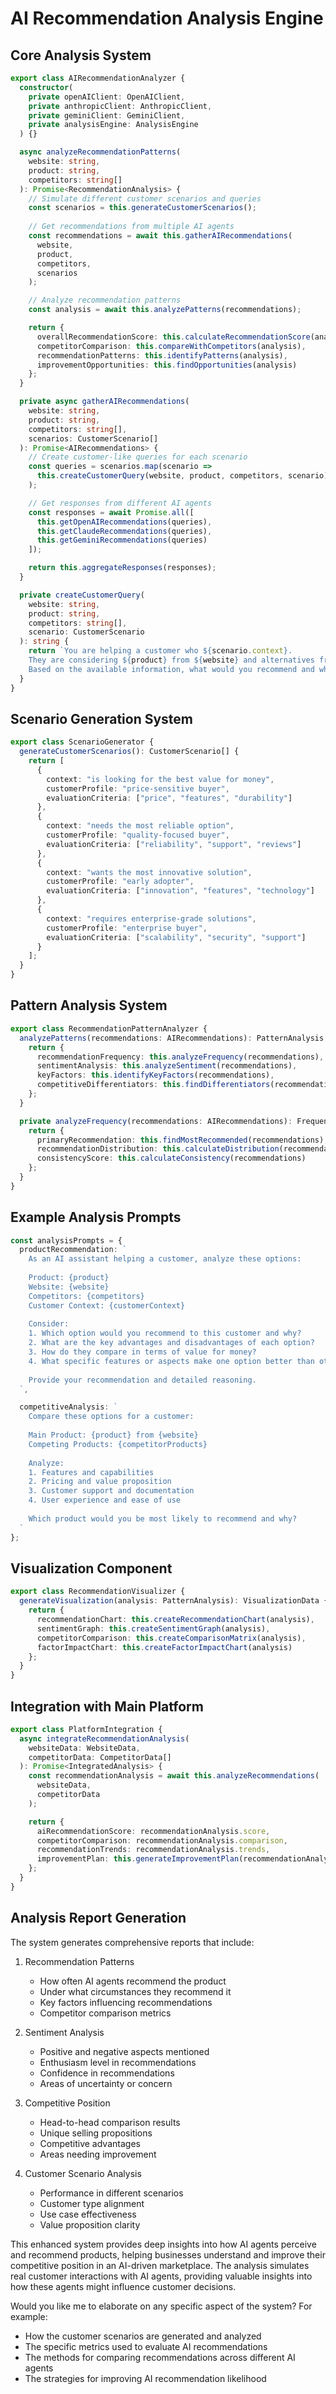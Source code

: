 # AI Recommendation Analysis Engine

## Core Analysis System

```typescript
export class AIRecommendationAnalyzer {
  constructor(
    private openAIClient: OpenAIClient,
    private anthropicClient: AnthropicClient,
    private geminiClient: GeminiClient,
    private analysisEngine: AnalysisEngine
  ) {}

  async analyzeRecommendationPatterns(
    website: string,
    product: string,
    competitors: string[]
  ): Promise<RecommendationAnalysis> {
    // Simulate different customer scenarios and queries
    const scenarios = this.generateCustomerScenarios();
    
    // Get recommendations from multiple AI agents
    const recommendations = await this.gatherAIRecommendations(
      website,
      product,
      competitors,
      scenarios
    );

    // Analyze recommendation patterns
    const analysis = await this.analyzePatterns(recommendations);

    return {
      overallRecommendationScore: this.calculateRecommendationScore(analysis),
      competitorComparison: this.compareWithCompetitors(analysis),
      recommendationPatterns: this.identifyPatterns(analysis),
      improvementOpportunities: this.findOpportunities(analysis)
    };
  }

  private async gatherAIRecommendations(
    website: string,
    product: string,
    competitors: string[],
    scenarios: CustomerScenario[]
  ): Promise<AIRecommendations> {
    // Create customer-like queries for each scenario
    const queries = scenarios.map(scenario => 
      this.createCustomerQuery(website, product, competitors, scenario)
    );

    // Get responses from different AI agents
    const responses = await Promise.all([
      this.getOpenAIRecommendations(queries),
      this.getClaudeRecommendations(queries),
      this.getGeminiRecommendations(queries)
    ]);

    return this.aggregateResponses(responses);
  }

  private createCustomerQuery(
    website: string,
    product: string,
    competitors: string[],
    scenario: CustomerScenario
  ): string {
    return `You are helping a customer who ${scenario.context}. 
    They are considering ${product} from ${website} and alternatives from ${competitors.join(', ')}. 
    Based on the available information, what would you recommend and why?`;
  }
}
```

## Scenario Generation System

```typescript
export class ScenarioGenerator {
  generateCustomerScenarios(): CustomerScenario[] {
    return [
      {
        context: "is looking for the best value for money",
        customerProfile: "price-sensitive buyer",
        evaluationCriteria: ["price", "features", "durability"]
      },
      {
        context: "needs the most reliable option",
        customerProfile: "quality-focused buyer",
        evaluationCriteria: ["reliability", "support", "reviews"]
      },
      {
        context: "wants the most innovative solution",
        customerProfile: "early adopter",
        evaluationCriteria: ["innovation", "features", "technology"]
      },
      {
        context: "requires enterprise-grade solutions",
        customerProfile: "enterprise buyer",
        evaluationCriteria: ["scalability", "security", "support"]
      }
    ];
  }
}
```

## Pattern Analysis System

```typescript
export class RecommendationPatternAnalyzer {
  analyzePatterns(recommendations: AIRecommendations): PatternAnalysis {
    return {
      recommendationFrequency: this.analyzeFrequency(recommendations),
      sentimentAnalysis: this.analyzeSentiment(recommendations),
      keyFactors: this.identifyKeyFactors(recommendations),
      competitiveDifferentiators: this.findDifferentiators(recommendations)
    };
  }

  private analyzeFrequency(recommendations: AIRecommendations): FrequencyAnalysis {
    return {
      primaryRecommendation: this.findMostRecommended(recommendations),
      recommendationDistribution: this.calculateDistribution(recommendations),
      consistencyScore: this.calculateConsistency(recommendations)
    };
  }
}
```

## Example Analysis Prompts

```typescript
const analysisPrompts = {
  productRecommendation: `
    As an AI assistant helping a customer, analyze these options:
    
    Product: {product}
    Website: {website}
    Competitors: {competitors}
    Customer Context: {customerContext}
    
    Consider:
    1. Which option would you recommend to this customer and why?
    2. What are the key advantages and disadvantages of each option?
    3. How do they compare in terms of value for money?
    4. What specific features or aspects make one option better than others?
    
    Provide your recommendation and detailed reasoning.
  `,

  competitiveAnalysis: `
    Compare these options for a customer:
    
    Main Product: {product} from {website}
    Competing Products: {competitorProducts}
    
    Analyze:
    1. Features and capabilities
    2. Pricing and value proposition
    3. Customer support and documentation
    4. User experience and ease of use
    
    Which product would you be most likely to recommend and why?
  `
};
```

## Visualization Component

```typescript
export class RecommendationVisualizer {
  generateVisualization(analysis: PatternAnalysis): VisualizationData {
    return {
      recommendationChart: this.createRecommendationChart(analysis),
      sentimentGraph: this.createSentimentGraph(analysis),
      competitorComparison: this.createComparisonMatrix(analysis),
      factorImpactChart: this.createFactorImpactChart(analysis)
    };
  }
}
```

## Integration with Main Platform

```typescript
export class PlatformIntegration {
  async integrateRecommendationAnalysis(
    websiteData: WebsiteData,
    competitorData: CompetitorData[]
  ): Promise<IntegratedAnalysis> {
    const recommendationAnalysis = await this.analyzeRecommendations(
      websiteData,
      competitorData
    );

    return {
      aiRecommendationScore: recommendationAnalysis.score,
      competitorComparison: recommendationAnalysis.comparison,
      recommendationTrends: recommendationAnalysis.trends,
      improvementPlan: this.generateImprovementPlan(recommendationAnalysis)
    };
  }
}
```

## Analysis Report Generation

The system generates comprehensive reports that include:

1. Recommendation Patterns
   - How often AI agents recommend the product
   - Under what circumstances they recommend it
   - Key factors influencing recommendations
   - Competitor comparison metrics

2. Sentiment Analysis
   - Positive and negative aspects mentioned
   - Enthusiasm level in recommendations
   - Confidence in recommendations
   - Areas of uncertainty or concern

3. Competitive Position
   - Head-to-head comparison results
   - Unique selling propositions
   - Competitive advantages
   - Areas needing improvement

4. Customer Scenario Analysis
   - Performance in different scenarios
   - Customer type alignment
   - Use case effectiveness
   - Value proposition clarity

This enhanced system provides deep insights into how AI agents perceive and recommend products, helping businesses understand and improve their competitive position in an AI-driven marketplace. The analysis simulates real customer interactions with AI agents, providing valuable insights into how these agents might influence customer decisions.

Would you like me to elaborate on any specific aspect of the system? For example:
- How the customer scenarios are generated and analyzed
- The specific metrics used to evaluate AI recommendations
- The methods for comparing recommendations across different AI agents
- The strategies for improving AI recommendation likelihood